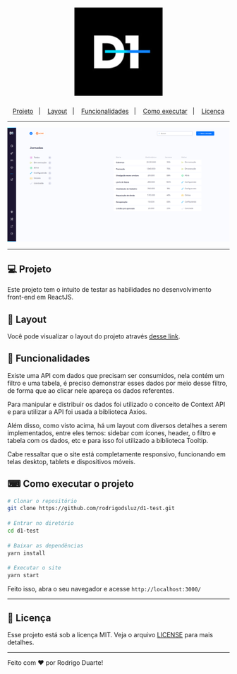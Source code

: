 <h1 align="center">
    <img alt="D1" title="D1" src="logotipo.jpeg" />
</h1>

<p align="center">
  <a href="#-projeto">Projeto</a>&nbsp;&nbsp;&nbsp;|&nbsp;&nbsp;&nbsp;
  <a href="#-layout">Layout</a>&nbsp;&nbsp;&nbsp;|&nbsp;&nbsp;&nbsp;
  <a href="#rocket-tecnologias">Funcionalidades</a>&nbsp;&nbsp;&nbsp;|&nbsp;&nbsp;&nbsp;
  <a href="#-como-executar-o-projeto">Como executar</a>&nbsp;&nbsp;&nbsp;|&nbsp;&nbsp;&nbsp;
  <a href="#memo-licença">Licença</a>
</p>

---

![Screenshot](d1-image.png)

---

## 💻 Projeto

  Este projeto tem o intuito de testar as habilidades no desenvolvimento front-end em ReactJS.

## 🔖 Layout

Você pode visualizar o layout do projeto através [desse link](https://xd.adobe.com/view/f41cc902-3388-42d8-826a-8cbd874656bb-a14f/).

## 🚀 Funcionalidades

Existe uma API com dados que precisam ser consumidos, nela contém um filtro e uma tabela, é preciso demonstrar esses dados por meio desse filtro, de forma que ao clicar nele apareça os dados referentes.

Para manipular e distribuir os dados foi utilizado o conceito de Context API e para utilizar a API foi usada a biblioteca Axios.

Além disso, como visto acima, há um layout com diversos detalhes a serem implementados, entre eles temos: sidebar com ícones, header, o filtro e tabela com os dados, etc e para isso foi utilizado a biblioteca Tooltip.

Cabe ressaltar que o site está completamente responsivo, funcionando em telas desktop, tablets e dispositivos móveis.

## ⌨ Como executar o projeto

```bash
# Clonar o repositório
git clone https://github.com/rodrigodsluz/d1-test.git

# Entrar no diretório
cd d1-test

# Baixar as dependências
yarn install

# Executar o site
yarn start
```

Feito isso, abra o seu navegador e acesse `http://localhost:3000/`

---

## :memo: Licença

Esse projeto está sob a licença MIT. Veja o arquivo [LICENSE](LICENSE.md) para mais detalhes.

---

Feito com ♥ por Rodrigo Duarte!


